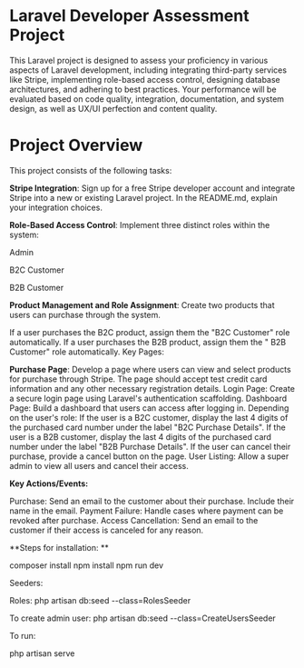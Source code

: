 # Laravel Developer Assessment Project

This Laravel project is designed to assess your proficiency in various aspects of Laravel development, including integrating third-party services like Stripe, implementing role-based access control, designing database architectures, and adhering to best practices. Your performance will be evaluated based on code quality, integration, documentation, and system design, as well as UX/UI perfection and content quality.

# Project Overview
This project consists of the following tasks:

**Stripe Integration**: Sign up for a free Stripe developer account and integrate Stripe into a new or existing Laravel project. In the README.md, explain your integration choices.

**Role-Based Access Control**: Implement three distinct roles within the system:

Admin

B2C Customer

B2B Customer

**Product Management and Role Assignment**: Create two products that users can purchase through the system.

If a user purchases the B2C product, assign them the "B2C Customer" role automatically.
If a user purchases the B2B product, assign them the " B2B Customer" role automatically.
Key Pages:

**Purchase Page**: Develop a page where users can view and select products for purchase through Stripe. The page should accept test credit card information and any other necessary registration details.
Login Page: Create a secure login page using Laravel's authentication scaffolding.
Dashboard Page: Build a dashboard that users can access after logging in. Depending on the user's role:
If the user is a B2C customer, display the last 4 digits of the purchased card number under the label "B2C Purchase Details".
If the user is a B2B customer, display the last 4 digits of the purchased card number under the label "B2B Purchase Details".
If the user can cancel their purchase, provide a cancel button on the page.
User Listing: Allow a super admin to view all users and cancel their access.

**Key Actions/Events:**

Purchase: Send an email to the customer about their purchase. Include their name in the email.
Payment Failure: Handle cases where payment can be revoked after purchase.
Access Cancellation: Send an email to the customer if their access is canceled for any reason.

**Steps for installation: **

composer install
npm install
npm run dev

Seeders: 

Roles: php artisan db:seed --class=RolesSeeder 

To create admin user: php artisan db:seed --class=CreateUsersSeeder


To run: 

php artisan serve
